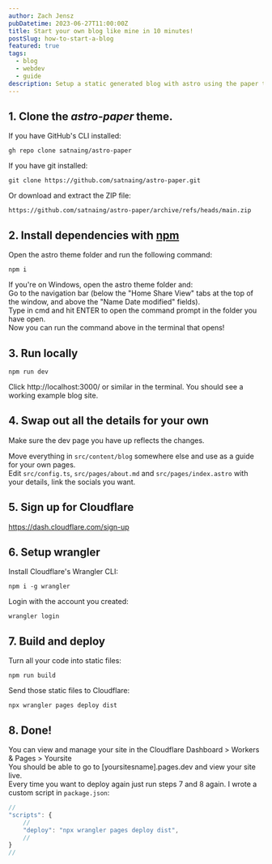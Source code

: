 ```yaml
---
author: Zach Jensz
pubDatetime: 2023-06-27T11:00:00Z
title: Start your own blog like mine in 10 minutes!
postSlug: how-to-start-a-blog
featured: true
tags:
  - blog
  - webdev
  - guide
description: Setup a static generated blog with astro using the paper theme and deploy to cloudflare pages
---
```


## 1. Clone the _astro-paper_ theme.

If you have GitHub's CLI installed:

`gh repo clone satnaing/astro-paper`

If you have git installed:

`git clone https://github.com/satnaing/astro-paper.git`

Or download and extract the ZIP file:

`https://github.com/satnaing/astro-paper/archive/refs/heads/main.zip`

## 2. Install dependencies with [npm](https://nodejs.org/en/download)

Open the astro theme folder and run the following command:

`npm i`

If you're on Windows, open the astro theme folder and:<br>
Go to the navigation bar (below the "Home Share View" tabs at the top of the window, and above the "Name Date modified" fields).<br>
Type in cmd and hit ENTER to open the command prompt in the folder you have open.<br>
Now you can run the command above in the terminal that opens!

## 3. Run locally

`npm run dev`

Click http://localhost:3000/ or similar in the terminal. You should see a working example blog site.

## 4. Swap out all the details for your own

Make sure the dev page you have up reflects the changes.

Move everything in `src/content/blog` somewhere else and use as a guide for your own pages.<br>
Edit `src/config.ts`, `src/pages/about.md` and `src/pages/index.astro` with your details, link the socials you want.<br>

## 5. Sign up for Cloudflare

https://dash.cloudflare.com/sign-up

## 6. Setup wrangler

Install Cloudflare's Wrangler CLI:

`npm i -g wrangler`

Login with the account you created:

`wrangler login`

## 7. Build and deploy

Turn all your code into static files:

`npm run build`

Send those static files to Cloudflare:

`npx wrangler pages deploy dist`

## 8. Done!

You can view and manage your site in the Cloudflare Dashboard > Workers & Pages > Yoursite<br>
You should be able to go to [yoursitesname].pages.dev and view your site live.<br>
Every time you want to deploy again just run steps 7 and 8 again. I wrote a custom script in `package.json`:

```js
//
"scripts": {
    //
    "deploy": "npx wrangler pages deploy dist",
    //
}
//
```
